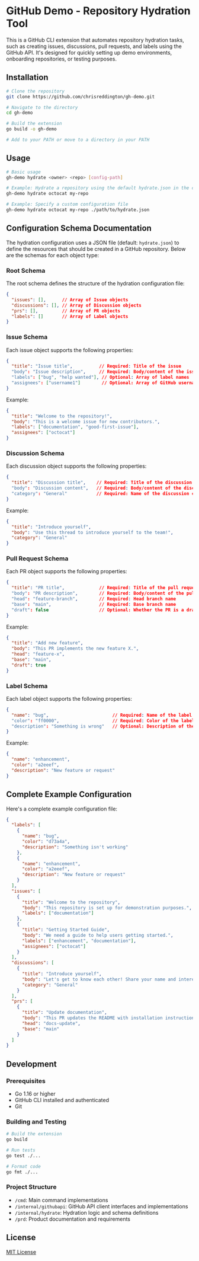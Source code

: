 # GitHub Demo - Repository Hydration Tool

This is a GitHub CLI extension that automates repository hydration tasks, such as creating issues, discussions, pull requests, and labels using the GitHub API. It's designed for quickly setting up demo environments, onboarding repositories, or testing purposes.

## Installation

```bash
# Clone the repository
git clone https://github.com/chrisreddington/gh-demo.git

# Navigate to the directory
cd gh-demo

# Build the extension
go build -o gh-demo

# Add to your PATH or move to a directory in your PATH
```

## Usage

```bash
# Basic usage
gh-demo hydrate <owner> <repo> [config-path]

# Example: Hydrate a repository using the default hydrate.json in the current directory
gh-demo hydrate octocat my-repo

# Example: Specify a custom configuration file
gh-demo hydrate octocat my-repo ./path/to/hydrate.json
```

## Configuration Schema Documentation

The hydration configuration uses a JSON file (default: `hydrate.json`) to define the resources that should be created in a GitHub repository. Below are the schemas for each object type:

### Root Schema

The root schema defines the structure of the hydration configuration file:

```json
{
  "issues": [],      // Array of Issue objects
  "discussions": [], // Array of Discussion objects
  "prs": [],         // Array of PR objects
  "labels": []       // Array of Label objects
}
```

### Issue Schema

Each issue object supports the following properties:

```json
{
  "title": "Issue title",          // Required: Title of the issue
  "body": "Issue description",     // Required: Body/content of the issue
  "labels": ["bug", "help wanted"], // Optional: Array of label names
  "assignees": ["username1"]        // Optional: Array of GitHub usernames
}
```

Example:

```json
{
  "title": "Welcome to the repository!",
  "body": "This is a welcome issue for new contributors.",
  "labels": ["documentation", "good-first-issue"],
  "assignees": ["octocat"]
}
```

### Discussion Schema

Each discussion object supports the following properties:

```json
{
  "title": "Discussion title",    // Required: Title of the discussion
  "body": "Discussion content",   // Required: Body/content of the discussion
  "category": "General"           // Required: Name of the discussion category
}
```

Example:

```json
{
  "title": "Introduce yourself",
  "body": "Use this thread to introduce yourself to the team!",
  "category": "General"
}
```

### Pull Request Schema

Each PR object supports the following properties:

```json
{
  "title": "PR title",             // Required: Title of the pull request
  "body": "PR description",        // Required: Body/content of the pull request
  "head": "feature-branch",        // Required: Head branch name
  "base": "main",                  // Required: Base branch name
  "draft": false                   // Optional: Whether the PR is a draft (default: false)
}
```

Example:

```json
{
  "title": "Add new feature",
  "body": "This PR implements the new feature X.",
  "head": "feature-x",
  "base": "main",
  "draft": true
}
```

### Label Schema

Each label object supports the following properties:

```json
{
  "name": "bug",                        // Required: Name of the label
  "color": "ff0000",                    // Required: Color of the label in hex format (without #)
  "description": "Something is wrong"   // Optional: Description of the label
}
```

Example:

```json
{
  "name": "enhancement",
  "color": "a2eeef",
  "description": "New feature or request"
}
```

## Complete Example Configuration

Here's a complete example configuration file:

```json
{
  "labels": [
    {
      "name": "bug",
      "color": "d73a4a",
      "description": "Something isn't working"
    },
    {
      "name": "enhancement",
      "color": "a2eeef",
      "description": "New feature or request"
    }
  ],
  "issues": [
    {
      "title": "Welcome to the repository",
      "body": "This repository is set up for demonstration purposes.",
      "labels": ["documentation"]
    },
    {
      "title": "Getting Started Guide",
      "body": "We need a guide to help users getting started.",
      "labels": ["enhancement", "documentation"],
      "assignees": ["octocat"]
    }
  ],
  "discussions": [
    {
      "title": "Introduce yourself",
      "body": "Let's get to know each other! Share your name and interests.",
      "category": "General"
    }
  ],
  "prs": [
    {
      "title": "Update documentation",
      "body": "This PR updates the README with installation instructions.",
      "head": "docs-update",
      "base": "main"
    }
  ]
}
```

## Development

### Prerequisites

- Go 1.16 or higher
- GitHub CLI installed and authenticated
- Git

### Building and Testing

```bash
# Build the extension
go build

# Run tests
go test ./...

# Format code
go fmt ./...
```

### Project Structure

- `/cmd`: Main command implementations
- `/internal/githubapi`: GitHub API client interfaces and implementations
- `/internal/hydrate`: Hydration logic and schema definitions
- `/prd`: Product documentation and requirements

## License

[MIT License](LICENSE)